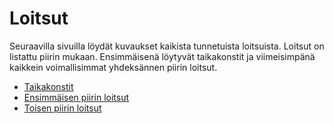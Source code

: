 # Loitsut

Seuraavilla sivuilla löydät kuvaukset kaikista tunnetuista loitsuista. Loitsut on listattu piirin mukaan. Ensimmäisenä löytyvät taikakonstit ja viimeisimpänä kaikkein voimallisimmat yhdeksännen piirin loitsut.

* [Taikakonstit](0_piirin_taikakonstit.md)
* [Ensimmäisen piirin loitsut](1_piirin_loitsut.md)
* [Toisen piirin loitsut](2_piirin_loitsut.md)
